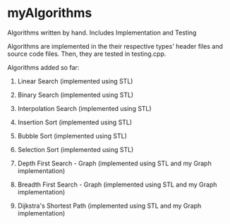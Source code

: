 # myAlgorithms
 Algorithms written by hand. Includes Implementation and Testing
 
 Algorithms are implemented in the their respective types' header files and source code files.
 Then, they are tested in testing.cpp.
 
 Algorithms added so far:
 1. Linear Search				                            (implemented using STL)
 2. Binary Search				                            (implemented using STL)
 3. Interpolation Search    	                    (implemented using STL)
 
 4. Insertion Sort				                           (implemented using STL)	
 5. Bubble Sort					                             (implemented using STL)
 6. Selection Sort				                           (implemented using STL)
 
 7. Depth First Search - Graph	                  (implemented using STL and my Graph implementation)
 8. Breadth First Search - Graph                 (implemented using STL and my Graph implementation)
 9. Dijkstra's Shortest Path                     (implemented using STL and my Graph implementation)
